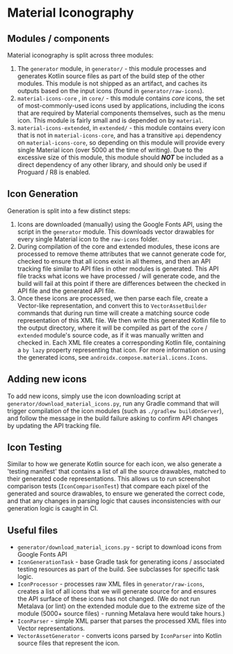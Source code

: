 # Material Iconography

## Modules / components
Material iconography is split across three modules:

 1. The `generator` module, in `generator/` - this module processes and generates Kotlin source files as part of the build step of the other modules. This module is not shipped as an artifact, and caches its outputs based on the input icons (found in `generator/raw-icons`).
 2. `material-icons-core` , in `core/` - this module contains _core_ icons, the set of most-commonly-used icons used by applications, including the icons that are required by Material components themselves, such as the menu icon. This module is fairly small and is depended on by `material`.
 3. `material-icons-extended`, in `extended/` - this module contains every icon that is not in `material-icons-core`, and has a transitive `api` dependency on `material-icons-core`, so depending on this module will provide every single Material icon (over 5000 at the time of writing). Due to the excessive size of this module, this module should ***NOT*** be included as a direct dependency of any other library, and should only be used if Proguard / R8 is enabled.

## Icon Generation

Generation is split into a few distinct steps:

1. Icons are downloaded (manually) using the Google Fonts API, using the script in the `generator` module. This downloads vector drawables for every single Material icon to the `raw-icons` folder.
2. During compilation of the core and extended modules, these icons are processed to remove theme attributes that we cannot generate code for, checked to ensure that all icons exist in all themes, and then an API tracking file similar to API files in other modules is generated. This API file tracks what icons we have processed / will generate code, and the build will fail at this point if there are differences between the checked in API file and the generated API file.
3. Once these icons are processed, we then parse each file, create a Vector-like representation, and convert this to `VectorAssetBuilder` commands that during run time will create a matching source code representation of this XML file. We then write this generated Kotlin file to the output directory, where it will be compiled as part of the `core` / `extended` module's source code, as if it was manually written and checked in. Each XML file creates a corresponding Kotlin file, containing a `by lazy` property representing that icon. For more information on using the generated icons, see `androidx.compose.material.icons.Icons`.

## Adding new icons
To add new icons, simply use the icon downloading script at `generator/download_material_icons.py`, run any Gradle command that will trigger compilation of the icon modules (such as `./gradlew buildOnServer`), and follow the message in the build failure asking to confirm API changes by updating the API tracking file.

## Icon Testing
Similar to how we generate Kotlin source for each icon, we also generate a 'testing manifest' that contains a list of all the source drawables, matched to their generated code representations. This allows us to run screenshot comparison tests (`IconComparisonTest`) that compare each pixel of the generated and source drawables, to ensure we generated the correct code, and that any changes in parsing logic that causes inconsistencies with our generation logic is caught in CI.

## Useful files

 - `generator/download_material_icons.py` - script to download icons from Google Fonts API
 - `IconGenerationTask` - base Gradle task for generating icons / associated testing resources as part of the build. See subclasses for specific task logic.
 - `IconProcessor` - processes raw XML files in `generator/raw-icons`, creates a list of all icons that we will generate source for and ensures the API surface of these icons has not changed. (We do not run Metalava (or lint) on the extended module due to the extreme size of the module (5000+ source files) - running Metalava here would take hours.)
 - `IconParser` - simple XML parser that parses the processed XML files into Vector representations.
 - `VectorAssetGenerator` - converts icons parsed by `IconParser` into Kotlin source files that represent the icon.
